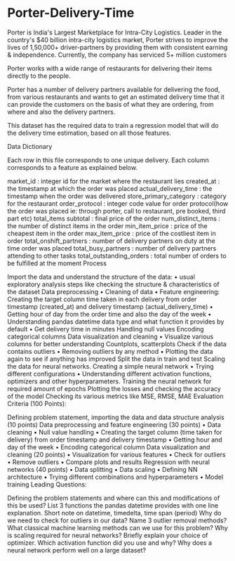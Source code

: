 # Porter-Delivery-Time
Porter is India's Largest Marketplace for Intra-City Logistics. Leader in the country's $40 billion intra-city logistics market, Porter strives to improve the lives of 1,50,000+ driver-partners by providing them with consistent earning & independence. Currently, the company has serviced 5+ million customers

Porter works with a wide range of restaurants for delivering their items directly to the people.

Porter has a number of delivery partners available for delivering the food, from various restaurants and wants to get an estimated delivery time that it can provide the customers on the basis of what they are ordering, from where and also the delivery partners.

This dataset has the required data to train a regression model that will do the delivery time estimation, based on all those features.

Data Dictionary

Each row in this file corresponds to one unique delivery. Each column corresponds to a feature as explained below.

market_id : integer id for the market where the restaurant lies
created_at : the timestamp at which the order was placed
actual_delivery_time : the timestamp when the order was delivered
store_primary_category : category for the restaurant
order_protocol : integer code value for order protocol(how the order was placed ie: through porter, call to restaurant, pre booked, third part etc)
total_items subtotal : final price of the order
num_distinct_items : the number of distinct items in the order
min_item_price : price of the cheapest item in the order
max_item_price : price of the costliest item in order
total_onshift_partners : number of delivery partners on duty at the time order was placed
total_busy_partners : number of delivery partners attending to other tasks
total_outstanding_orders : total number of orders to be fulfilled at the moment
Process

Import the data and understand the structure of the data: • usual exploratory analysis steps like checking the structure & characteristics of the dataset
Data preprocessing • Cleaning of data • Feature engineering: Creating the target column time taken in each delivery from order timestamp (created_at) and delivery timestamp (actual_delivery_time) • Getting hour of day from the order time and also the day of the week • Understanding pandas datetime data type and what function it provides by default • Get delivery time in minutes
Handling null values
Encoding categorical columns
Data visualization and cleaning • Visualize various columns for better understanding Countplots, scatterplots
Check if the data contains outliers • Removing outliers by any method • Plotting the data again to see if anything has improved
Split the data in train and test
Scaling the data for neural networks.
Creating a simple neural network • Trying different configurations • Understanding different activation functions, optimizers and other hyperparameters.
Training the neural network for required amount of epochs
Plotting the losses and checking the accuracy of the model
Checking its various metrics like MSE, RMSE, MAE
Evaluation Criteria (100 Points):

Defining problem statement, importing the data and data structure analysis (10 points)
Data preprocessing and feature engineering (30 points) • Data cleaning • Null value handling • Creating the target column (time taken for delivery) from order timestamp and delivery timestamp • Getting hour and day of the week • Encoding categorical column
Data visualization and cleaning (20 points) • Visualization for various features • Check for outliers • Remove outliers • Compare plots and results
Regression with neural networks (40 points) • Data splitting • Data scaling • Defining NN architecture • Trying different combinations and hyperparameters • Model training
Leading Questions:

Defining the problem statements and where can this and modifications of this be used?
List 3 functions the pandas datetime provides with one line explanation.
Short note on datetime, timedelta, time span (period)
Why do we need to check for outliers in our data?
Name 3 outlier removal methods?
What classical machine learning methods can we use for this problem?
Why is scaling required for neural networks?
Briefly explain your choice of optimizer.
Which activation function did you use and why?
Why does a neural network perform well on a large dataset?
